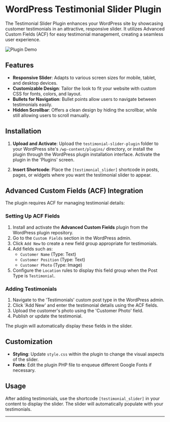# WordPress Testimonial Slider Plugin

The Testimonial Slider Plugin enhances your WordPress site by showcasing customer testimonials in an attractive, responsive slider. It utilizes Advanced Custom Fields (ACF) for easy testimonial management, creating a seamless user experience.

![Plugin Demo](assets/preview.gif)

## Features

- **Responsive Slider**: Adapts to various screen sizes for mobile, tablet, and desktop devices.
- **Customizable Design**: Tailor the look to fit your website with custom CSS for fonts, colors, and layout.
- **Bullets for Navigation**: Bullet points allow users to navigate between testimonials easily.
- **Hidden Scrollbar**: Offers a clean design by hiding the scrollbar, while still allowing users to scroll manually.

## Installation

1. **Upload and Activate**: Upload the `testimonial-slider-plugin` folder to your WordPress site's `/wp-content/plugins/` directory, or install the plugin through the WordPress plugin installation interface. Activate the plugin in the 'Plugins' screen.

2. **Insert Shortcode**: Place the `[testimonial_slider]` shortcode in posts, pages, or widgets where you want the testimonial slider to appear.

## Advanced Custom Fields (ACF) Integration

The plugin requires ACF for managing testimonial details:

### Setting Up ACF Fields

1. Install and activate the **Advanced Custom Fields** plugin from the WordPress plugin repository.
2. Go to the `Custom Fields` section in the WordPress admin.
3. Click `Add New` to create a new field group appropriate for testimonials.
4. Add fields such as:
   - `Customer Name` (Type: Text)
   - `Customer Position` (Type: Text)
   - `Customer Photo` (Type: Image)
5. Configure the `Location` rules to display this field group when the Post Type is `Testimonial`.

### Adding Testimonials

1. Navigate to the 'Testimonials' custom post type in the WordPress admin.
2. Click 'Add New' and enter the testimonial details using the ACF fields.
3. Upload the customer's photo using the 'Customer Photo' field.
4. Publish or update the testimonial.

The plugin will automatically display these fields in the slider.

## Customization

- **Styling**: Update `style.css` within the plugin to change the visual aspects of the slider.
- **Fonts**: Edit the plugin PHP file to enqueue different Google Fonts if necessary.

## Usage

After adding testimonials, use the shortcode `[testimonial_slider]` in your content to display the slider. The slider will automatically populate with your testimonials.

---
